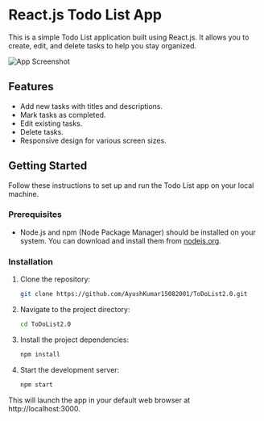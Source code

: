 # React.js Todo List App

This is a simple Todo List application built using React.js. It allows you to create, edit, and delete tasks to help you stay organized.

![App Screenshot](https://github.com/AyushKumar15082001/ToDoList2.0/assets/118304566/3063697e-9bd4-4888-839e-b941925acb39)

## Features

- Add new tasks with titles and descriptions.
- Mark tasks as completed.
- Edit existing tasks.
- Delete tasks.
- Responsive design for various screen sizes.

## Getting Started

Follow these instructions to set up and run the Todo List app on your local machine.

### Prerequisites

- Node.js and npm (Node Package Manager) should be installed on your system. You can download and install them from [nodejs.org](https://nodejs.org/).

### Installation

1. Clone the repository:

   ```bash
   git clone https://github.com/AyushKumar15082001/ToDoList2.0.git

2. Navigate to the project directory:

   ```bash
   cd ToDoList2.0

3. Install the project dependencies:

   ```bash
   npm install

4. Start the development server:

   ```bash
   npm start

This will launch the app in your default web browser at http://localhost:3000.

